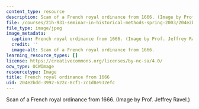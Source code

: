 ```yaml
---
content_type: resource
description: Scan of a French royal ordinance from 1666. (Image by Prof. Jeffrey Ravel.)
file: /courses/21h-931-seminar-in-historical-methods-spring-2003/204e2bdd3992622c8cf17c1d8e932efc_21h-931s03-th.jpg
file_type: image/jpeg
image_metadata:
  caption: French royal ordinance from 1666. (Image by Prof. Jeffrey Ravel.)
  credit: ''
  image-alt: Scan of a French royal ordinance from 1666.
learning_resource_types: []
license: https://creativecommons.org/licenses/by-nc-sa/4.0/
ocw_type: OCWImage
resourcetype: Image
title: French royal ordinance from 1666
uid: 204e2bdd-3992-622c-8cf1-7c1d8e932efc
---
```

Scan of a French royal ordinance from 1666. (Image by Prof. Jeffrey Ravel.)